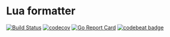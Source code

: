 # Lua formatter

[![Build Status](https://travis-ci.org/iMega/luaformatter.svg?branch=master)](https://travis-ci.org/iMega/luaformatter) [![codecov](https://codecov.io/gh/iMega/luaformatter/branch/master/graph/badge.svg?token=O1619F5DYR)](https://codecov.io/gh/iMega/luaformatter) [![Go Report Card](https://goreportcard.com/badge/github.com/imega/luaformatter)](https://goreportcard.com/report/github.com/imega/luaformatter) [![codebeat badge](https://codebeat.co/badges/27b31bf7-fe96-421f-a1dd-0d3fe7613c60)](https://codebeat.co/projects/github-com-imega-luaformatter-master)

